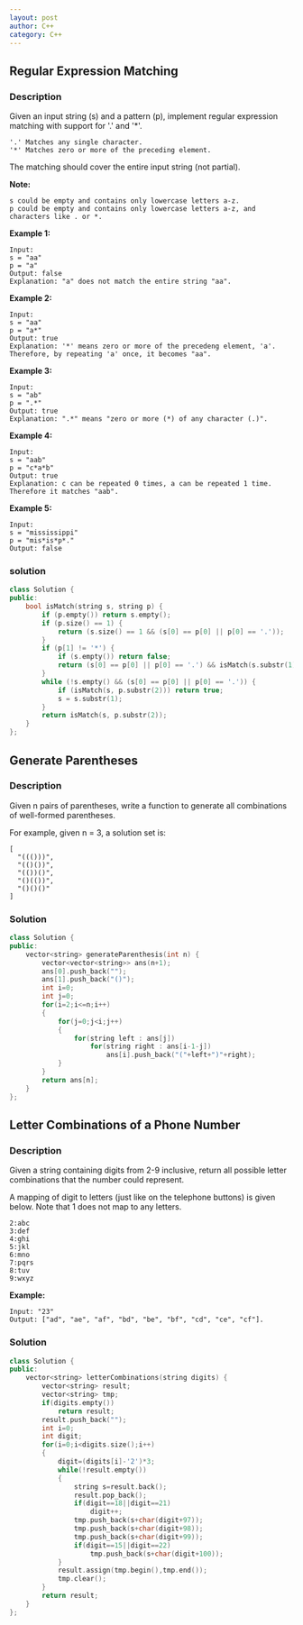 ```yaml
---
layout: post
author: C++
category: C++
---
```




## Regular Expression Matching

### Description
Given an input string (s) and a pattern (p), implement regular expression matching with support for '.' and '\*'.
```
'.' Matches any single character.
'*' Matches zero or more of the preceding element.
```


The matching should cover the entire input string (not partial).

**Note:**
```
s could be empty and contains only lowercase letters a-z.
p could be empty and contains only lowercase letters a-z, and characters like . or *.
```
**Example 1:**
```
Input:
s = "aa"
p = "a"
Output: false
Explanation: "a" does not match the entire string "aa".
```
**Example 2:**
```
Input:
s = "aa"
p = "a*"
Output: true
Explanation: '*' means zero or more of the precedeng element, 'a'. Therefore, by repeating 'a' once, it becomes "aa".
```

**Example 3:**
```
Input:
s = "ab"
p = ".*"
Output: true
Explanation: ".*" means "zero or more (*) of any character (.)".
```


**Example 4:**
```
Input:
s = "aab"
p = "c*a*b"
Output: true
Explanation: c can be repeated 0 times, a can be repeated 1 time. Therefore it matches "aab".
```

**Example 5:**
```
Input:
s = "mississippi"
p = "mis*is*p*."
Output: false
```

### solution
```c++
class Solution {
public:
    bool isMatch(string s, string p) {
        if (p.empty()) return s.empty();
        if (p.size() == 1) {
            return (s.size() == 1 && (s[0] == p[0] || p[0] == '.'));
        }
        if (p[1] != '*') {
            if (s.empty()) return false;
            return (s[0] == p[0] || p[0] == '.') && isMatch(s.substr(1), p.substr(1));
        }
        while (!s.empty() && (s[0] == p[0] || p[0] == '.')) {
            if (isMatch(s, p.substr(2))) return true;
            s = s.substr(1);
        }
        return isMatch(s, p.substr(2));
    }
};
```

## Generate Parentheses

### Description
Given n pairs of parentheses, write a function to generate all combinations of well-formed parentheses.

For example, given n = 3, a solution set is:
```
[
  "((()))",
  "(()())",
  "(())()",
  "()(())",
  "()()()"
]
```
### Solution
```c++
class Solution {
public:
    vector<string> generateParenthesis(int n) {
        vector<vector<string>> ans(n+1);
        ans[0].push_back("");
        ans[1].push_back("()");
        int i=0;
        int j=0;
        for(i=2;i<=n;i++)
        {
            for(j=0;j<i;j++)
            {
                for(string left : ans[j])
                    for(string right : ans[i-1-j])
                        ans[i].push_back("("+left+")"+right);
            }
        }
        return ans[n];
    }
};
```

## Letter Combinations of a Phone Number

### Description
Given a string containing digits from 2-9 inclusive, return all possible letter combinations that the number could represent.

A mapping of digit to letters (just like on the telephone buttons) is given below. Note that 1 does not map to any letters.
```
2:abc
3:def
4:ghi
5:jkl
6:mno
7:pqrs
8:tuv
9:wxyz
```

**Example:**
```
Input: "23"
Output: ["ad", "ae", "af", "bd", "be", "bf", "cd", "ce", "cf"].
```
### Solution
```c++
class Solution {
public:
    vector<string> letterCombinations(string digits) {
        vector<string> result;
        vector<string> tmp;
        if(digits.empty())
            return result;
        result.push_back("");
        int i=0;
        int digit;
        for(i=0;i<digits.size();i++)
        {
            digit=(digits[i]-'2')*3;
            while(!result.empty())
            {
                string s=result.back();
                result.pop_back();
                if(digit==18||digit==21)
                    digit++;
                tmp.push_back(s+char(digit+97));
                tmp.push_back(s+char(digit+98));
                tmp.push_back(s+char(digit+99));
                if(digit==15||digit==22)
                    tmp.push_back(s+char(digit+100));
            }
            result.assign(tmp.begin(),tmp.end());
            tmp.clear();
        }
        return result;
    }
};
```



























